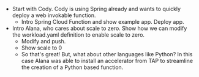 - Start with Cody.  Cody is using Spring already and wants to quickly deploy a web invokable function.
  - Intro Spring Cloud Function and show example app.  Deploy app.
- Intro Alana, who cares about scale to zero.  Show how we can modify the workload.yaml definition to enable scale to zero.
  -  Modify and push.
  -  Show scale to 0
  -  So that's great!  But, what about other languages like Python?  In this case Alana was able to install an accelerator from TAP to streamline the creation of a Python based function.